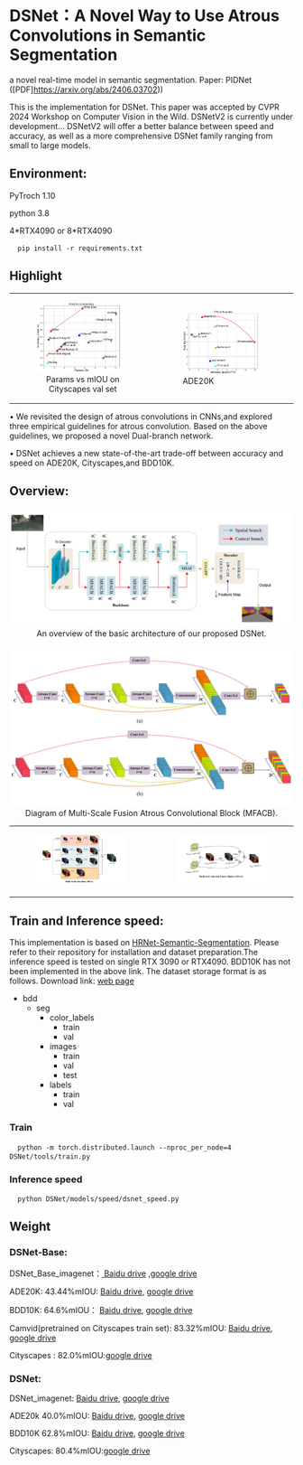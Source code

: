# DSNet：A Novel Way to Use Atrous Convolutions in Semantic Segmentation
a novel real-time model in semantic segmentation. Paper: PIDNet ([PDF]https://arxiv.org/abs/2406.03702))

This is the implementation for DSNet. This paper was accepted by CVPR 2024 Workshop on Computer Vision in the Wild. DSNetV2 is currently under development... DSNetV2 will offer a better balance between speed and accuracy, as well as a more comprehensive DSNet family ranging from small to large models.



## **Environment**: 
PyTroch 1.10 

python 3.8

4\*RTX4090 or 8\*RTX4090 
      
      pip install -r requirements.txt

## **Highlight**
<table border="0">
<tr>
    <td>
        <figure>
            <img src="./figs/params vs acc.jpg" width="90%" />
            <figcaption style="text-align: center;">Params vs mIOU on Cityscapes val set</figcaption>
        </figure>
    </td>
    <td>
        <figure>
            <img src="./figs/fps.jpg" width="90%" />
            <figcaption > ADE20K</figcaption>
        </figure>
    </td>
</tr>
</table>

• We revisited the design of atrous convolutions in CNNs,and explored three empirical guidelines for atrous convolution. Based on the above guidelines, we proposed a novel Dual-branch network.

• DSNet achieves a new state-of-the-art trade-off between accuracy and speed on ADE20K, Cityscapes,and BDD10K. 


## **Overview**: 
<p align="center">
  <img src="figs/model.jpg" alt="overview-of-our-method" width="800"/></br>
  <span align="center">An overview of the basic architecture of our proposed DSNet. </span> 
</p>

<p align="center">
  <img src="figs/mafcb.jpg"  width="800"/></br>
  <span align="center">Diagram of Multi-Scale Fusion Atrous Convolutional Block (MFACB). </span> 
</p>

<table border="0">
<tr>
    <td>
        <figure>
            <img src="./figs/msa.jpg" width="100%" />
        </figure>
    </td>
    <td>
        <figure>
            <img src="./figs/msaf.jpg" width="100%" />
        </figure>
    </td>
</tr>
</table>

## **Train and Inference speed**:
This implementation is based on [HRNet-Semantic-Segmentation](https://github.com/HRNet/HRNet-Semantic-Segmentation). Please refer to their repository for installation and dataset preparation.The inference speed is tested on single RTX 3090 or RTX4090. BDD10K has not been implemented in the above link. The dataset storage format is as follows. Download link: [web page](https://bdd-data.berkeley.edu/)

- bdd
  - seg
    - color_labels
      - train
      - val
    - images
      - train
      - val
      - test
    - labels
      - train
      - val

### Train
      
      python -m torch.distributed.launch --nproc_per_node=4 DSNet/tools/train.py

### Inference speed

      python DSNet/models/speed/dsnet_speed.py

## Weight
### DSNet-Base:
  
  DSNet_Base_imagenet：[ Baidu drive](https://pan.baidu.com/s/1acGfjtF1eHb3hNxyHcsJTA?pwd=a123) ,[google drive](https://drive.google.com/file/d/1LqmgL4thNJFcMWRYaXJUFNTy2y5FvZ8E/view?usp=sharing)
  
  ADE20K: 43.44%mIOU: [ Baidu drive](https://pan.baidu.com/s/1TKBFtCj6gwMq97NjYsmPOQ?pwd=a123), [google drive](https://drive.google.com/file/d/1hr9BlqgI4t4djibyj1fCW2LTMvlFFDWP/view?usp=sharing)
  
  BDD10K: 64.6%mIOU： [ Baidu drive](https://pan.baidu.com/s/13Hvi6he0hZgciff7tBUo0A?pwd=a123), [google drive]( https://drive.google.com/file/d/1IqMornjPHMVYHWdGhl-Jr1J4FvcZotoj/view?usp=sharing)
                      
  Camvid(pretrained on Cityscapes train set): 83.32%mIOU: [ Baidu drive](https://pan.baidu.com/s/1Q-e-_s-vsgn14S8GoBoTlA?pwd=a123), [google drive](https://drive.google.com/file/d/141889Jei9rcgJ9wSiFF8rNvUDUiV8SqI/view?usp=sharing)           

  Cityscapes : 82.0%mIOU:[google drive](https://drive.google.com/file/d/17SpPO3tsusB9JngjfnJFWzxffCoQRc9z/view?usp=sharing)
### DSNet:

  DSNet_imagenet: [ Baidu drive](https://pan.baidu.com/s/1wMPH5ZNKwHIyFJ6Pp9-n2w?pwd=a123), [google drive](https://drive.google.com/file/d/1Cb3nd69IjQjjK_r8jXSMON4cHQ76MWbR/view?usp=sharing)
  
  ADE20k 40.0%mIOU: [ Baidu drive](https://pan.baidu.com/s/17CH66GTI2YEXMq7eXnK0xQ?pwd=a123), [google drive](https://drive.google.com/file/d/1J-qf5blQ71HGy4EStqMMg-NT1sO1CyUV/view?usp=sharing)
  
  BDD10K 62.8%mIOU: [ Baidu drive](https://pan.baidu.com/s/1tPQHC1LTE6tlueXvabU1-Q?pwd=a123), [google drive](https://drive.google.com/file/d/192T2dauq_cA1bBkmiRwYKWdYw27lxZIG/view?usp=sharing)

  Cityscapes: 80.4%mIOU:[google drive](https://drive.google.com/file/d/1UmG7qaMz9BXR4hXxvIoJJ9k_N9JVuUQy/view?usp=sharing)


